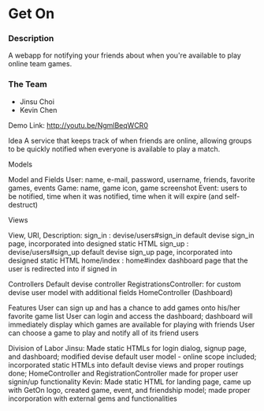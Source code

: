 Get On
======

### Description

A webapp for notifying your friends about when you're available to play online team games.


### The Team

* Jinsu Choi
* Kevin Chen

Demo Link: http://youtu.be/NgmlBeqWCR0

Idea
A service that keeps track of when friends are online, allowing groups to be quickly notified when everyone is available to play a match.

Models

Model and Fields
User:
name, e-mail, password, username, friends, favorite games, events
Game:
name, game icon, game screenshot
Event:
users to be notified, time when it was notified, time when it will expire (and self-destruct)


Views

View, URI, Description:
sign_in :
devise/users#sign_in
default devise sign_in page, incorporated into designed static HTML
sign_up :
devise/users#sign_up
default devise sign_up page, incorporated into designed static HTML
home/index :
home#index
dashboard page that the user is redirected into if signed in


Controllers
Default devise controller
RegistrationsController: for custom devise user model with additional fields
HomeController (Dashboard)

Features
User can sign up and has a chance to add games onto his/her favorite game list
User can login and access the dashboard; dashboard will immediately display which games are available for playing with friends
User can choose a game to play and notify all of its friend users

Division of Labor
Jinsu: Made static HTMLs for login dialog, signup page, and dashboard; modified devise default user model - online scope included; incorporated static HTMLs into default devise views and proper routings done; HomeController and RegistrationController made for proper user signin/up functionality
Kevin: Made static HTML for landing page, came up with GetOn logo, created game, event, and friendship model; made proper incorporation with external gems and functionalities

